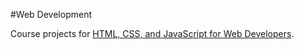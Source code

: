 #Web Development

Course projects for [HTML, CSS, and JavaScript for Web Developers](https://www.coursera.org/learn/html-css-javascript-for-web-developers/).
